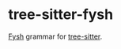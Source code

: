 # tree-sitter-fysh

[Fysh](https:/github.com/Fysh-Fyve/fysh) grammar for [tree-sitter](https://github.com/tree-sitter/tree-sitter).
